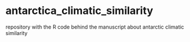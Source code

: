 # antarctica_climatic_similarity
repository with the R code behind the manuscript about antarctic climatic similarity
